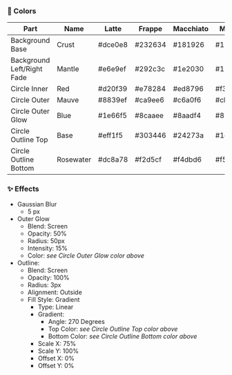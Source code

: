 ### 🎨 Colors

| Part                       | Name      | Latte   | Frappe  | Macchiato | Mocha   |
| -------------------------- | --------- | ------- | ------- | --------- | ------- |
| Background Base            | Crust     | #dce0e8 | #232634 | #181926   | #11111b |
| Background Left/Right Fade | Mantle    | #e6e9ef | #292c3c | #1e2030   | #181825 |
| Circle Inner               | Red       | #d20f39 | #e78284 | #ed8796   | #f38ba8 |
| Circle Outer               | Mauve     | #8839ef | #ca9ee6 | #c6a0f6   | #cba6f7 |
| Circle Outer Glow          | Blue      | #1e66f5 | #8caaee | #8aadf4   | #89b4fa |
| Circle Outline Top         | Base      | #eff1f5 | #303446 | #24273a   | #1e1e2e |
| Circle Outline Bottom      | Rosewater | #dc8a78 | #f2d5cf | #f4dbd6   | #f5e0dc |

### ✨ Effects

- Gaussian Blur
  - 5 px
- Outer Glow
  - Blend: Screen
  - Opacity: 50%
  - Radius: 50px
  - Intensity: 15%
  - Color: _see Circle Outer Glow color above_
- Outline:
  - Blend: Screen
  - Opacity: 100%
  - Radius: 3px
  - Alignment: Outside
  - Fill Style: Gradient
    - Type: Linear
    - Gradient:
      - Angle: 270 Degrees
      - Top Color: _see Circle Outline Top color above_
      - Bottom Color: _see Circle Outline Bottom color above_
    - Scale X: 75%
    - Scale Y: 100%
    - Offset X: 0%
    - Offset Y: 0%
